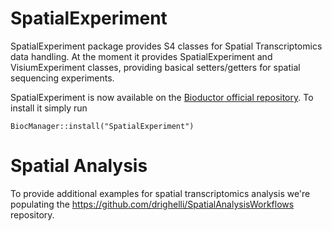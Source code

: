 # SpatialExperiment

SpatialExperiment package provides S4 classes for Spatial Transcriptomics data handling.
At the moment it provides SpatialExperiment and VisiumExperiment classes, providing basical setters/getters for spatial sequencing experiments.

SpatialExperiment is now available on the [Bioductor official repository](https://bioconductor.org/packages/SpatialExperiment/).
To install it simply run 

````
BiocManager::install("SpatialExperiment")
````

# Spatial Analysis

To provide additional examples for spatial transcriptomics analysis we're populating the https://github.com/drighelli/SpatialAnalysisWorkflows repository.


